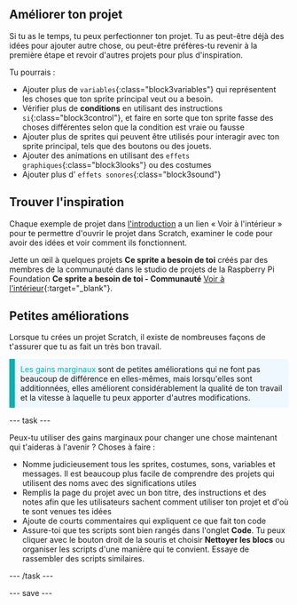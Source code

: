 ## Améliorer ton projet

Si tu as le temps, tu peux perfectionner ton projet. Tu as peut-être déjà des idées pour ajouter autre chose, ou peut-être préfères-tu revenir à la première étape et revoir d'autres projets pour plus d'inspiration.

Tu pourrais :
- Ajouter plus de `variables`{:class="block3variables"} qui représentent les choses que ton sprite principal veut ou a besoin.
- Vérifier plus de **conditions** en utilisant des instructions `si`{:class="block3control"}, et faire en sorte que ton sprite fasse des choses différentes selon que la condition est vraie ou fausse
- Ajouter plus de sprites qui peuvent être utilisés pour interagir avec ton sprite principal, tels que des boutons ou des jouets.
- Ajouter des animations en utilisant des `effets graphiques`{:class="block3looks"} ou des costumes
- Ajouter plus d' `effets sonores`{:class="block3sound"}

## Trouver l'inspiration

Chaque exemple de projet dans [l'introduction](.) a un lien « Voir à l'intérieur » pour te permettre d'ouvrir le projet dans Scratch, examiner le code pour avoir des idées et voir comment ils fonctionnent.

Jette un œil à quelques projets **Ce sprite a besoin de toi** créés par des membres de la communauté dans le studio de projets de la Raspberry Pi Foundation **Ce sprite a besoin de toi - Communauté** [Voir à l'intérieur](https://scratch.mit.edu/studios/29722869/){:target="_blank"}.

## Petites améliorations

Lorsque tu crées un projet Scratch, il existe de nombreuses façons de t'assurer que tu as fait un très bon travail.

<p style="border-left: solid; border-width:10px; border-color: #0faeb0; background-color: aliceblue; padding: 10px;">
<span style="color: #0faeb0">Les gains marginaux</span> sont de petites améliorations qui ne font pas beaucoup de différence en elles-mêmes, mais lorsqu'elles sont additionnées, elles améliorent considérablement la qualité de ton travail et la vitesse à laquelle tu peux apporter d'autres modifications. 
</p>

--- task ---

Peux-tu utiliser des gains marginaux pour changer une chose maintenant qui t'aideras à l'avenir ? Choses à faire :

+ Nomme judicieusement tous les sprites, costumes, sons, variables et messages. Il est beaucoup plus facile de comprendre des projets qui utilisent des noms avec des significations utiles
+ Remplis la page du projet avec un bon titre, des instructions et des notes afin que les utilisateurs sachent comment utiliser ton projet et d'où te sont venues tes idées
+ Ajoute de courts commentaires qui expliquent ce que fait ton code
+ Assure-toi que tes scripts sont bien rangés dans l'onglet **Code**. Tu peux cliquer avec le bouton droit de la souris et choisir **Nettoyer les blocs** ou organiser les scripts d'une manière qui te convient. Essaye de rassembler des scripts similaires.

--- /task ---

--- save ---

